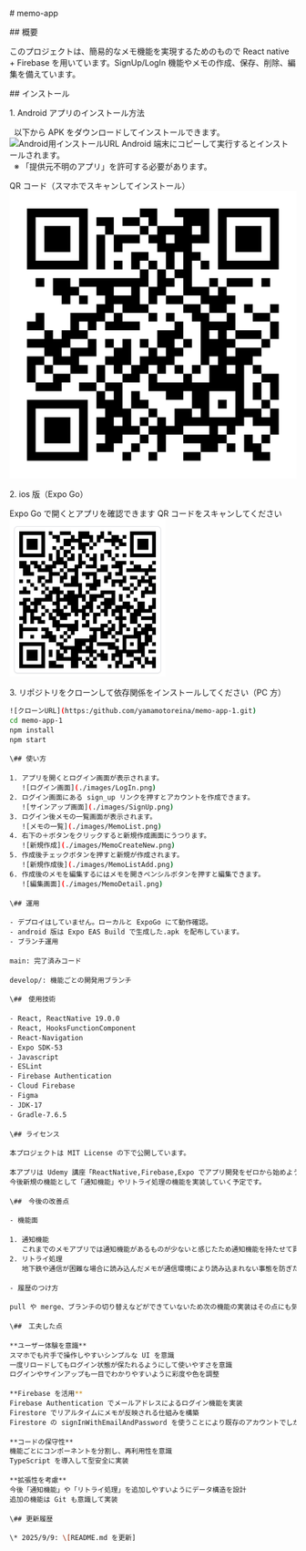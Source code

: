 \# memo-app

\## 概要

このプロジェクトは、簡易的なメモ機能を実現するためのもので React native + Firebase を用いています。SignUp/LogIn 機能やメモの作成、保存、削除、編集を備えています。

\## インストール

1\. Android アプリのインストール方法

&nbsp; 以下から APK をダウンロードしてインストールできます。
&nbsp; ![Android用インストールURL](https://drive.google.com/uc?export=view&id=12Lu0L_J6WrxEZo0YBmx6A29G6_JdITU1)
Android 端末にコピーして実行するとインストールされます。  
&nbsp; ※ 「提供元不明のアプリ」を許可する必要があります。

QR コード（スマホでスキャンしてインストール）
![Android QR](./images/AndroidQR.png)

2\. ios 版（Expo Go）

Expo Go で開くとアプリを確認できます
QR コードをスキャンしてください
![IOS QR](./images/IosQR.png)

3\. リポジトリをクローンして依存関係をインストールしてください（PC 方）

```bash
![クローンURL](https:/github.com/yamamotoreina/memo-app-1.git)　
cd memo-app-1
npm install
npm start

\## 使い方

1. アプリを開くとログイン画面が表示されます。
   ![ログイン画面](./images/LogIn.png)
2. ログイン画面にある sign_up リンクを押すとアカウントを作成できます。
   ![サインアップ画面](./images/SignUp.png)
3. ログイン後メモの一覧画面が表示されます。
   ![メモの一覧](./images/MemoList.png)
4. 右下の＋ボタンをクリックすると新規作成画面にうつります。
   ![新規作成](./images/MemoCreateNew.png)
5. 作成後チェックボタンを押すと新規が作成されます。
   ![新規作成後](./images/MemoListAdd.png)
6. 作成後のメモを編集するにはメモを開きペンシルボタンを押すと編集できます。
   ![編集画面](./images/MemoDetail.png)

\## 運用

- デプロイはしていません。ローカルと ExpoGo にて動作確認。
- android 版は Expo EAS Build で生成した.apk を配布しています。
- ブランチ運用

main: 完了済みコード

develop/: 機能ごとの開発用ブランチ

\##　使用技術

- React, ReactNative 19.0.0
- React, HooksFunctionComponent
- React-Navigation
- Expo SDK-53
- Javascript
- ESLint
- Firebase Authentication
- Cloud Firebase
- Figma
- JDK-17
- Gradle-7.6.5

\## ライセンス

本プロジェクトは MIT License の下で公開しています。

本アプリは Udemy 講座「ReactNative,Firebase,Expo でアプリ開発をゼロから始めよう！」を学習した際に、自分で実装したものです。
今後新規の機能として「通知機能」やリトライ処理の機能を実装していく予定です。

\##　今後の改善点

- 機能面

1. 通知機能
   これまでのメモアプリでは通知機能があるものが少ないと感じたため通知機能を持たせて買い忘れを防いだり、タスク管理を時間とともに思い出せるようにしたい。
2. リトライ処理
   地下鉄や通信が困難な場合に読み込んだメモが通信環境により読み込まれない事態を防ぎたい

- 履歴のつけ方

pull や merge、ブランチの切り替えなどができていないため次の機能の実装はその点にも気を付けて制作する

\##　工夫した点

**ユーザー体験を意識**
スマホでも片手で操作しやすいシンプルな UI を意識
一度リロードしてもログイン状態が保たれるようにして使いやすさを意識
ログインやサインアップも一目でわかりやすいように彩度や色を調整

**Firebase を活用**
Firebase Authentication でメールアドレスによるログイン機能を実装
Firestore でリアルタイムにメモが反映される仕組みを構築
Firestore の signInWithEmailAndPassword を使うことにより既存のアカウントでしかログインできなくなるように実装

**コードの保守性**
機能ごとにコンポーネントを分割し、再利用性を意識
TypeScript を導入して型安全に実装

**拡張性を考慮**
今後「通知機能」や「リトライ処理」を追加しやすいようにデータ構造を設計
追加の機能は Git も意識して実装

\## 更新履歴

\* 2025/9/9: \[README.md を更新]

